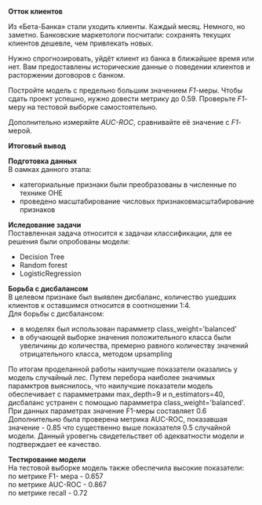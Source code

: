 **Отток клиентов**  

Из «Бета-Банка» стали уходить клиенты. Каждый месяц. Немного, но заметно. Банковские маркетологи посчитали: сохранять текущих клиентов дешевле, чем привлекать новых.

Нужно спрогнозировать, уйдёт клиент из банка в ближайшее время или нет. Вам предоставлены исторические данные о поведении клиентов и расторжении договоров с банком. 

Постройте модель с предельно большим значением *F1*-меры. Чтобы сдать проект успешно, нужно довести метрику до 0.59. Проверьте *F1*-меру на тестовой выборке самостоятельно.

Дополнительно измеряйте *AUC-ROC*, сравнивайте её значение с *F1*-мерой.  

**Итоговый вывод**  

**Подготовка данных**  
В оамках данного этапа:  
- категориальные признаки были преобразованы в численные по технике OHE  
- проведено масштабирование числовых признаковмасштабирование признаков   

**Иследование задачи**  
Поставленная задача относится к задачаи классификации, для ее решения были опробованы модели:  
- Decision Tree  
- Random forest  
- LogisticRegression  

**Борьба с дисбалансом**  
В целевом признаке был выявлен дисбаланс, количество ушедших клиентов к оставшимся относится в соотношении 1:4.  
Для борьбы с дисбалансом:  
- в моделях был использован парамметр class_weight='balanced'  
- в обучающей выборке значения положительного класса были увеличины до количества, премерно равного количеству значений отрицательного класса, методом upsampling  

По итогам проделанной работы наилучшие показатели оказались у модель случайный лес. Путем перебора наиболее значимых парамктров выяснилось, что наилучшие показатели модель обеспечивает с парамметрами max_depth=9 и n_estimators=40, дисбаланс устранен с помощью парамметра class_weight='balanced'.   
При данных параметрах значение F1-меры составляет 0.6  
Дополнительно была проверена метрика AUC-ROC, показавшая значение - 0.85 что существенно выше показателя 0.5 случайной модели. Данный уровегнь свидетельствет об адекватности модели и подтверждает ее качество.  

**Тестирование модели**  
На тестовой выборке модель также обеспечила высокие показатели:  
по метрике  F1- мера - 0.657  
по метрике AUC-ROC - 0.867  
по метрике recall - 0.72 

